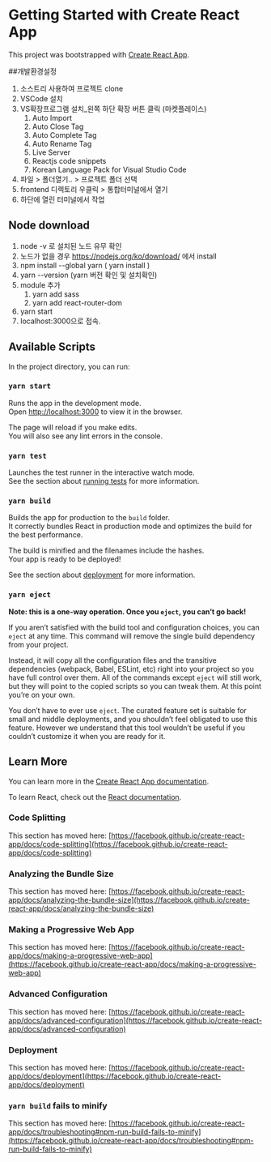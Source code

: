 # Getting Started with Create React App

This project was bootstrapped with [Create React App](https://github.com/facebook/create-react-app).


##개발환경설정

1. 소스트리 사용하여 프로젝트 clone
2. VSCode 설치
3. VS확장프로그램 설치_왼쪽 하단 확장 버튼 클릭 (마켓플레이스)
    1. Auto Import
    2. Auto Close Tag
    3. Auto Complete Tag
    4. Auto Rename Tag
    5. Live Server
    6. Reactjs code snippets
    7. Korean Language Pack for Visual Studio Code
3. 파일 > 폴더열기.. > 프로젝트 폴더 선택
4. frontend 디렉토리 우클릭 > 통합터미널에서 열기
5. 하단에 열린 터미널에서 작업

## Node download

1. node -v 로 설치된 노드 유무 확인
2. 노드가 없을 경우 https://nodejs.org/ko/download/ 에서 install
3. npm install --global yarn ( yarn install )
4. yarn --version (yarn 버전 확인 및 설치확인)
5. module 추가
    1. yarn add sass
    2. yarn add react-router-dom
6. yarn start
7. localhost:3000으로 접속.

## Available Scripts

In the project directory, you can run:

### `yarn start`

Runs the app in the development mode.\
Open [http://localhost:3000](http://localhost:3000) to view it in the browser.

The page will reload if you make edits.\
You will also see any lint errors in the console.

### `yarn test`

Launches the test runner in the interactive watch mode.\
See the section about [running tests](https://facebook.github.io/create-react-app/docs/running-tests) for more information.

### `yarn build`

Builds the app for production to the `build` folder.\
It correctly bundles React in production mode and optimizes the build for the best performance.

The build is minified and the filenames include the hashes.\
Your app is ready to be deployed!

See the section about [deployment](https://facebook.github.io/create-react-app/docs/deployment) for more information.

### `yarn eject`

**Note: this is a one-way operation. Once you `eject`, you can’t go back!**

If you aren’t satisfied with the build tool and configuration choices, you can `eject` at any time. This command will remove the single build dependency from your project.

Instead, it will copy all the configuration files and the transitive dependencies (webpack, Babel, ESLint, etc) right into your project so you have full control over them. All of the commands except `eject` will still work, but they will point to the copied scripts so you can tweak them. At this point you’re on your own.

You don’t have to ever use `eject`. The curated feature set is suitable for small and middle deployments, and you shouldn’t feel obligated to use this feature. However we understand that this tool wouldn’t be useful if you couldn’t customize it when you are ready for it.

## Learn More

You can learn more in the [Create React App documentation](https://facebook.github.io/create-react-app/docs/getting-started).

To learn React, check out the [React documentation](https://reactjs.org/).

### Code Splitting

This section has moved here: [https://facebook.github.io/create-react-app/docs/code-splitting](https://facebook.github.io/create-react-app/docs/code-splitting)

### Analyzing the Bundle Size

This section has moved here: [https://facebook.github.io/create-react-app/docs/analyzing-the-bundle-size](https://facebook.github.io/create-react-app/docs/analyzing-the-bundle-size)

### Making a Progressive Web App

This section has moved here: [https://facebook.github.io/create-react-app/docs/making-a-progressive-web-app](https://facebook.github.io/create-react-app/docs/making-a-progressive-web-app)

### Advanced Configuration

This section has moved here: [https://facebook.github.io/create-react-app/docs/advanced-configuration](https://facebook.github.io/create-react-app/docs/advanced-configuration)

### Deployment

This section has moved here: [https://facebook.github.io/create-react-app/docs/deployment](https://facebook.github.io/create-react-app/docs/deployment)

### `yarn build` fails to minify

This section has moved here: [https://facebook.github.io/create-react-app/docs/troubleshooting#npm-run-build-fails-to-minify](https://facebook.github.io/create-react-app/docs/troubleshooting#npm-run-build-fails-to-minify)
